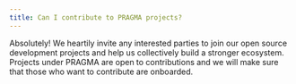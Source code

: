 ```yaml
---
title: Can I contribute to PRAGMA projects?
---
```


Absolutely! We heartily invite any interested parties to join our open source development projects and help us collectively build a stronger ecosystem. Projects under PRAGMA are open to contributions and we will make sure that those who want to contribute are onboarded.
